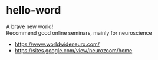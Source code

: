 # hello-word
A brave new world!	
Recommend good online seminars, mainly for neuroscience 
- https://www.worldwideneuro.com/ 
- https://sites.google.com/view/neurozoom/home
